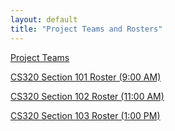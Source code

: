 ```yaml
---
layout: default
title: "Project Teams and Rosters"
---
```


[Project Teams](CS320-Sp18-Teams.pdf)

[CS320 Section 101 Roster (9:00 AM)](CS320-sp18-101-Roster.pdf)

[CS320 Section 102 Roster (11:00 AM)](CS320-sp18-102-Roster.pdf)

[CS320 Section 103 Roster (1:00 PM)](CS320-sp18-103-Roster.pdf)